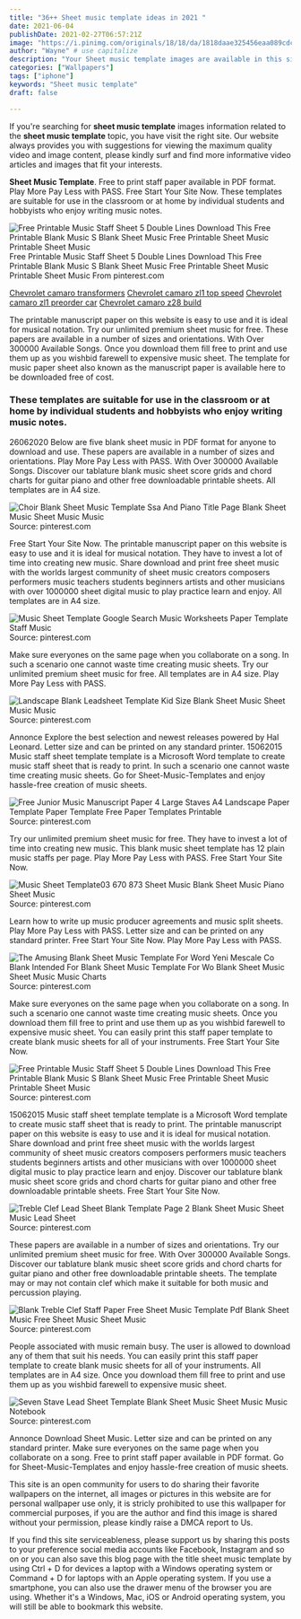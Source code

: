 ```yaml
---
title: "36++ Sheet music template ideas in 2021 "
date: 2021-06-04
publishDate: 2021-02-27T06:57:21Z
image: "https://i.pinimg.com/originals/18/18/da/1818daae325456eaa089cdc5f1aeb99f.jpg"
author: "Wayne" # use capitalize
description: "Your Sheet music template images are available in this site. Sheet music template are a topic that is being searched for and liked by netizens now. You can Download the Sheet music template files here. Get all royalty-free images."
categories: ["Wallpapers"]
tags: ["iphone"]
keywords: "Sheet music template"
draft: false

---
```


If you're searching for **sheet music template** images information related to the **sheet music template** topic, you have visit the right  site.  Our website always  provides you with  suggestions  for viewing  the maximum  quality video and image  content, please kindly surf and find more informative video articles and images  that fit your interests.

**Sheet Music Template**. Free to print staff paper available in PDF format. Play More Pay Less with PASS. Free Start Your Site Now. These templates are suitable for use in the classroom or at home by individual students and hobbyists who enjoy writing music notes.

![Free Printable Music Staff Sheet 5 Double Lines Download This Free Printable Blank Music S Blank Sheet Music Free Printable Sheet Music Printable Sheet Music](https://i.pinimg.com/originals/7b/38/e5/7b38e53580a7a88760625bf9d2690734.png "Free Printable Music Staff Sheet 5 Double Lines Download This Free Printable Blank Music S Blank Sheet Music Free Printable Sheet Music Printable Sheet Music")
Free Printable Music Staff Sheet 5 Double Lines Download This Free Printable Blank Music S Blank Sheet Music Free Printable Sheet Music Printable Sheet Music From pinterest.com

[Chevrolet camaro transformers](/chevrolet-camaro-transformers/)
[Chevrolet camaro zl1 top speed](/chevrolet-camaro-zl1-top-speed/)
[Chevrolet camaro zl1 preorder car](/chevrolet-camaro-zl1-preorder-car/)
[Chevrolet camaro z28 build](/chevrolet-camaro-z28-build/)

The printable manuscript paper on this website is easy to use and it is ideal for musical notation. Try our unlimited premium sheet music for free. These papers are available in a number of sizes and orientations. With Over 300000 Available Songs. Once you download them fill free to print and use them up as you wishbid farewell to expensive music sheet. The template for music paper sheet also known as the manuscript paper is available here to be downloaded free of cost.

### These templates are suitable for use in the classroom or at home by individual students and hobbyists who enjoy writing music notes.

26062020 Below are five blank sheet music in PDF format for anyone to download and use. These papers are available in a number of sizes and orientations. Play More Pay Less with PASS. With Over 300000 Available Songs. Discover our tablature blank music sheet score grids and chord charts for guitar piano and other free downloadable printable sheets. All templates are in A4 size.


![Choir Blank Sheet Music Template Ssa And Piano Title Page Blank Sheet Music Sheet Music Music](https://i.pinimg.com/474x/2f/8e/17/2f8e17483193b4227dd6499228790432.jpg "Choir Blank Sheet Music Template Ssa And Piano Title Page Blank Sheet Music Sheet Music Music")
Source: pinterest.com

Free Start Your Site Now. The printable manuscript paper on this website is easy to use and it is ideal for musical notation. They have to invest a lot of time into creating new music. Share download and print free sheet music with the worlds largest community of sheet music creators composers performers music teachers students beginners artists and other musicians with over 1000000 sheet digital music to play practice learn and enjoy. All templates are in A4 size.

![Music Sheet Template Google Search Music Worksheets Paper Template Staff Music](https://i.pinimg.com/originals/40/ea/38/40ea38b3c4b3b27b82bf4015f1588f3c.png "Music Sheet Template Google Search Music Worksheets Paper Template Staff Music")
Source: pinterest.com

Make sure everyones on the same page when you collaborate on a song. In such a scenario one cannot waste time creating music sheets. Try our unlimited premium sheet music for free. All templates are in A4 size. Play More Pay Less with PASS.

![Landscape Blank Leadsheet Template Kid Size Blank Sheet Music Sheet Music Music](https://i.pinimg.com/474x/00/b3/26/00b326f2bb83fccd87e522f3ef70b1cc.jpg "Landscape Blank Leadsheet Template Kid Size Blank Sheet Music Sheet Music Music")
Source: pinterest.com

Annonce Explore the best selection and newest releases powered by Hal Leonard. Letter size and can be printed on any standard printer. 15062015 Music staff sheet template template is a Microsoft Word template to create music staff sheet that is ready to print. In such a scenario one cannot waste time creating music sheets. Go for Sheet-Music-Templates and enjoy hassle-free creation of music sheets.

![Free Junior Music Manuscript Paper 4 Large Staves A4 Landscape Paper Template Paper Template Free Paper Templates Printable](https://i.pinimg.com/originals/cf/e0/2f/cfe02fd57e5adae85f1974ece7d5d531.png "Free Junior Music Manuscript Paper 4 Large Staves A4 Landscape Paper Template Paper Template Free Paper Templates Printable")
Source: pinterest.com

Try our unlimited premium sheet music for free. They have to invest a lot of time into creating new music. This blank music sheet template has 12 plain music staffs per page. Play More Pay Less with PASS. Free Start Your Site Now.

![Music Sheet Template03 670 873 Sheet Music Blank Sheet Music Piano Sheet Music](https://i.pinimg.com/originals/72/71/d5/7271d57c3f77306b8018337497b138a6.gif "Music Sheet Template03 670 873 Sheet Music Blank Sheet Music Piano Sheet Music")
Source: pinterest.com

Learn how to write up music producer agreements and music split sheets. Play More Pay Less with PASS. Letter size and can be printed on any standard printer. Free Start Your Site Now. Play More Pay Less with PASS.

![The Amusing Blank Sheet Music Template For Word Yeni Mescale Co Blank Intended For Blank Sheet Music Template For Wo Blank Sheet Music Sheet Music Music Charts](https://i.pinimg.com/originals/73/30/70/73307094cacc80e4942f439bf5b427ca.jpg "The Amusing Blank Sheet Music Template For Word Yeni Mescale Co Blank Intended For Blank Sheet Music Template For Wo Blank Sheet Music Sheet Music Music Charts")
Source: pinterest.com

Make sure everyones on the same page when you collaborate on a song. In such a scenario one cannot waste time creating music sheets. Once you download them fill free to print and use them up as you wishbid farewell to expensive music sheet. You can easily print this staff paper template to create blank music sheets for all of your instruments. Free Start Your Site Now.

![Free Printable Music Staff Sheet 5 Double Lines Download This Free Printable Blank Music S Blank Sheet Music Free Printable Sheet Music Printable Sheet Music](https://i.pinimg.com/originals/7b/38/e5/7b38e53580a7a88760625bf9d2690734.png "Free Printable Music Staff Sheet 5 Double Lines Download This Free Printable Blank Music S Blank Sheet Music Free Printable Sheet Music Printable Sheet Music")
Source: pinterest.com

15062015 Music staff sheet template template is a Microsoft Word template to create music staff sheet that is ready to print. The printable manuscript paper on this website is easy to use and it is ideal for musical notation. Share download and print free sheet music with the worlds largest community of sheet music creators composers performers music teachers students beginners artists and other musicians with over 1000000 sheet digital music to play practice learn and enjoy. Discover our tablature blank music sheet score grids and chord charts for guitar piano and other free downloadable printable sheets. Free Start Your Site Now.

![Treble Clef Lead Sheet Blank Template Page 2 Blank Sheet Music Sheet Music Lead Sheet](https://i.pinimg.com/originals/60/81/c0/6081c0df14fe02c2a17f83e056d0134c.jpg "Treble Clef Lead Sheet Blank Template Page 2 Blank Sheet Music Sheet Music Lead Sheet")
Source: pinterest.com

These papers are available in a number of sizes and orientations. Try our unlimited premium sheet music for free. With Over 300000 Available Songs. Discover our tablature blank music sheet score grids and chord charts for guitar piano and other free downloadable printable sheets. The template may or may not contain clef which make it suitable for both music and percussion playing.

![Blank Treble Clef Staff Paper Free Sheet Music Template Pdf Blank Sheet Music Free Sheet Music Sheet Music](https://i.pinimg.com/originals/03/10/f2/0310f215a6a9d2fd7bfbdf8a2c872fcb.jpg "Blank Treble Clef Staff Paper Free Sheet Music Template Pdf Blank Sheet Music Free Sheet Music Sheet Music")
Source: pinterest.com

People associated with music remain busy. The user is allowed to download any of them that suit his needs. You can easily print this staff paper template to create blank music sheets for all of your instruments. All templates are in A4 size. Once you download them fill free to print and use them up as you wishbid farewell to expensive music sheet.

![Seven Stave Lead Sheet Template Blank Sheet Music Sheet Music Music Notebook](https://i.pinimg.com/originals/18/18/da/1818daae325456eaa089cdc5f1aeb99f.jpg "Seven Stave Lead Sheet Template Blank Sheet Music Sheet Music Music Notebook")
Source: pinterest.com

Annonce Download Sheet Music. Letter size and can be printed on any standard printer. Make sure everyones on the same page when you collaborate on a song. Free to print staff paper available in PDF format. Go for Sheet-Music-Templates and enjoy hassle-free creation of music sheets.

This site is an open community for users to do sharing their favorite wallpapers on the internet, all images or pictures in this website are for personal wallpaper use only, it is stricly prohibited to use this wallpaper for commercial purposes, if you are the author and find this image is shared without your permission, please kindly raise a DMCA report to Us.

If you find this site serviceableness, please support us by sharing this posts to your preference social media accounts like Facebook, Instagram and so on or you can also save this blog page with the title sheet music template by using Ctrl + D for devices a laptop with a Windows operating system or Command + D for laptops with an Apple operating system. If you use a smartphone, you can also use the drawer menu of the browser you are using. Whether it's a Windows, Mac, iOS or Android operating system, you will still be able to bookmark this website.
